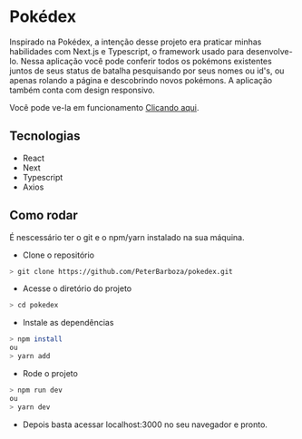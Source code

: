 # Pokédex

Inspirado na Pokédex, a intenção desse projeto era praticar minhas habilidades com Next.js e Typescript, o framework usado para desenvolve-lo. Nessa aplicação você pode conferir todos os pokémons existentes juntos de seus status de batalha pesquisando por seus nomes ou id's, ou apenas rolando a página e descobrindo novos pokémons. A aplicação também conta com design responsivo.

Você pode ve-la em funcionamento <a href="https://pokedex-self.vercel.app" target="_blank" rel="noreferrer">Clicando aqui</a>.

## Tecnologias
- React
- Next
- Typescript
- Axios

## Como rodar

É nescessário ter o git e o npm/yarn instalado na sua máquina.

- Clone o repositório
```bash
> git clone https://github.com/PeterBarboza/pokedex.git
```
- Acesse o diretório do projeto
```bash
> cd pokedex
```
- Instale as dependências
```bash
> npm install
ou
> yarn add
```
- Rode o projeto
```bash
> npm run dev
ou 
> yarn dev
```
- Depois basta acessar localhost:3000 no seu navegador e pronto.
